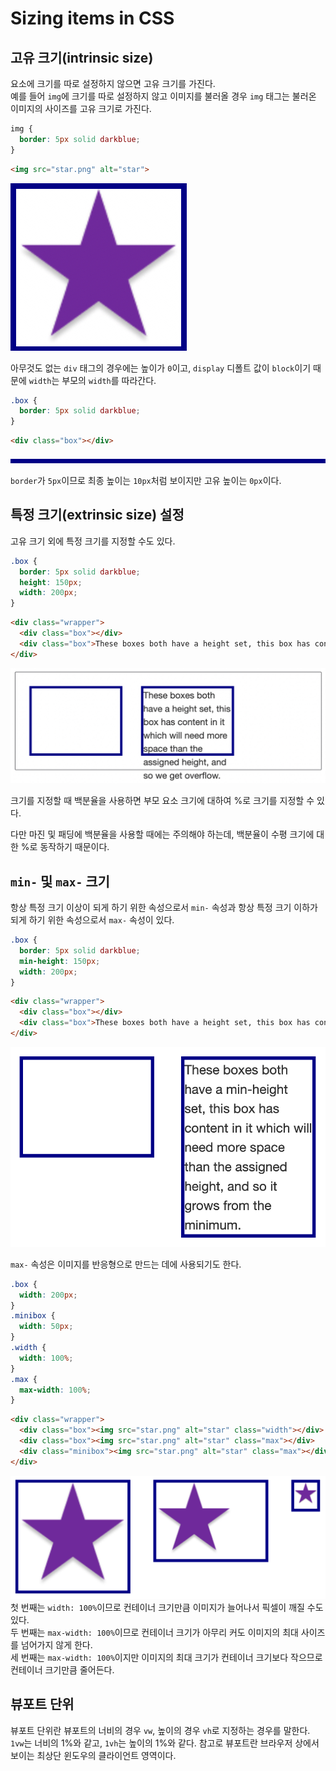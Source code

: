 # Sizing items in CSS

## 고유 크기(intrinsic size)
요소에 크기를 따로 설정하지 않으면 고유 크기를 가진다.  
예를 들어 `img`에 크기를 따로 설정하지 않고 이미지를 불러올 경우 `img` 태그는 불러온 이미지의 사이즈를 고유 크기로 가진다.
``` css
img {
  border: 5px solid darkblue;
}
```
``` html
<img src="star.png" alt="star">
```
![img_intrinsic-size](images/img_intrinsic-size.png)

아무것도 없는 `div` 태그의 경우에는 높이가 `0`이고, `display` 디폴트 값이 `block`이기 때문에 `width`는 부모의 `width`를 따라간다.
``` css
.box {
  border: 5px solid darkblue;
}
```
``` html
<div class="box"></div>
```
![div_intrinsic-size](images/div_intrinsic-size.png)

`border`가 `5px`이므로 최종 높이는 `10px`처럼 보이지만 고유 높이는 `0px`이다.

## 특정 크기(extrinsic size) 설정
고유 크기 외에 특정 크기를 지정할 수도 있다.
``` css
.box {
  border: 5px solid darkblue;
  height: 150px;
  width: 200px;
}
```
``` html
<div class="wrapper">
  <div class="box"></div>
  <div class="box">These boxes both have a height set, this box has content in it which will need more space than the assigned height, and so we get overflow.</div>
</div>
```
![extrinsic-size](images/extrinsic-size.png)

크기를 지정할 때 백분율을 사용하면 부모 요소 크기에 대하여 %로 크기를 지정할 수 있다.

다만 마진 및 패딩에 백분율을 사용할 때에는 주의해야 하는데, 백분율이 수평 크기에 대한 %로 동작하기 때문이다.

## `min-` 및 `max-` 크기

항상 특정 크기 이상이 되게 하기 위한 속성으로서 `min-` 속성과 항상 특정 크기 이하가 되게 하기 위한 속성으로서 `max-` 속성이 있다.

``` css
.box {
  border: 5px solid darkblue;
  min-height: 150px;
  width: 200px;
}
```
``` html
<div class="wrapper">
  <div class="box"></div>
  <div class="box">These boxes both have a height set, this box has content in it which will need more space than the assigned height, and so we get overflow.</div>
</div>
```
![min-max](images/min-max.png)

`max-` 속성은 이미지를 반응형으로 만드는 데에 사용되기도 한다.
``` css
.box {
  width: 200px;
}
.minibox {
  width: 50px;
}
.width {
  width: 100%;
}
.max {
  max-width: 100%;
}
```
``` html
<div class="wrapper">
  <div class="box"><img src="star.png" alt="star" class="width"></div>
  <div class="box"><img src="star.png" alt="star" class="max"></div>
  <div class="minibox"><img src="star.png" alt="star" class="max"></div>
</div>
```
![img_max-width](images/img_max-width.png)
첫 번째는 `width: 100%`이므로 컨테이너 크기만큼 이미지가 늘어나서 픽셀이 깨질 수도 있다.  
두 번째는 `max-width: 100%`이므로 컨테이너 크기가 아무리 커도 이미지의 최대 사이즈를 넘어가지 않게 한다.  
세 번째는 `max-width: 100%`이지만 이미지의 최대 크기가 컨테이너 크기보다 작으므로 컨테이너 크기만큼 줄어든다.

## 뷰포트 단위
뷰포트 단위란 뷰포트의 너비의 경우 `vw`, 높이의 경우 `vh`로 지정하는 경우를 말한다. `1vw`는 너비의 1%와 같고, `1vh`는 높이의 1%와 같다. 참고로 뷰포트란 브라우저 상에서 보이는 최상단 윈도우의 클라이언트 영역이다.
